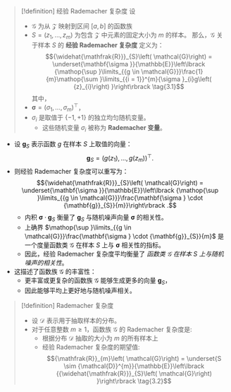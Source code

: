 
> [!definition] 经验 Rademacher 复杂度
> 设
> - $\mathcal{G}$ 为从 $\mathcal{Z}$ 映射到区间 $\left\lbrack {a,b}\right\rbrack$ 的函数族
> - $S = \left( {{z}_{1},\ldots ,{z}_{m}}\right)$ 为包含 $\mathcal{Z}$ 中元素的固定大小为 $m$ 的样本。
> 那么，$\mathcal{G}$ 关于样本 $S$ 的 **经验 Rademacher 复杂度** 定义为：
> $${\widehat{\mathfrak{R}}}_{S}\left( \mathcal{G}\right) = \underset{\mathbf{\sigma }}{\mathbb{E}}\left\lbrack {\mathop{\sup }\limits_{{g \in \mathcal{G}}}\frac{1}{m}\mathop{\sum }\limits_{{i = 1}}^{m}{\sigma }_{i}g\left( {z}_{i}\right) }\right\rbrack \tag{3.1}$$
> 其中，
> - $\mathbf{\sigma } = {\left( {\sigma }_{1},\ldots ,{\sigma }_{m}\right) }^{\top}$，
> - ${\sigma }_{i}$ 是取值于 $\{ - 1, + 1\}$ 的独立均匀随机变量。
> 	- 这些随机变量 ${\sigma }_{i}$ 被称为 **Rademacher 变量**。

- 设 ${\mathbf{g}}_{S}$ 表示函数 $g$ 在样本 $S$ 上取值的向量：
$${\mathbf{g}}_{S} = {\left( g\left( {z}_{1}\right) ,\ldots ,g\left( {z}_{m}\right) \right) }^{\top} .$$
- 则经验 Rademacher 复杂度可以重写为：
$${\widehat{\mathfrak{R}}}_{S}\left( \mathcal{G}\right) = \underset{\mathbf{\sigma }}{\mathbb{E}}\left\lbrack {\mathop{\sup }\limits_{{g \in \mathcal{G}}}\frac{\mathbf{\sigma } \cdot {\mathbf{g}}_{S}}{m}}\right\rbrack .$$
	- 内积 $\mathbf{\sigma } \cdot {\mathbf{g}}_{S}$ 衡量了 ${\mathbf{g}}_{S}$ 与随机噪声向量 $\mathbf{\sigma }$ 的相关性。
	- 上确界 $\mathop{\sup }\limits_{{g \in \mathcal{G}}}\frac{\mathbf{\sigma } \cdot {\mathbf{g}}_{S}}{m}$ 是一个度量函数类 $\mathcal{G}$ 在样本 $S$ 上与 $\mathbf{\sigma }$ 相关性的指标。
	- 因此，经验 Rademacher 复杂度平均衡量了 *函数类 $\mathcal{G}$ 在样本 $S$ 上与随机噪声的相关性*。
- 这描述了函数族 $\mathcal{G}$ 的丰富性：
	- 更丰富或更复杂的函数族 $\mathcal{G}$ 能够生成更多的向量 ${\mathbf{g}}_{S}$，
	- 因此能够平均上更好地与随机噪声相关。

> [!definition] Rademacher 复杂度
> - 设 $\mathcal{D}$ 表示用于抽取样本的分布。
> - 对于任意整数 $m \geq 1$，函数族 $\mathcal{G}$ 的 Rademacher 复杂度是:
> 	- 根据分布 $\mathcal{D}$ 抽取的大小为 $m$ 的所有样本上
> 	- 经验 Rademacher 复杂度的期望值:
> $${\mathfrak{R}}_{m}\left( \mathcal{G}\right) = \underset{S \sim {\mathcal{D}}^{m}}{\mathbb{E}}\left\lbrack {{\widehat{\mathfrak{R}}}_{S}\left( \mathcal{G}\right) }\right\rbrack \tag{3.2}$$
